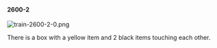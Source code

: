 #### 2600-2
![train-2600-2-0.png](https://github.com/lil-lab/nlvr/raw/master/nlvr/train/images/68/train-2600-2-0.png "train-2600-2-0.png")

There is a box with a yellow item and 2 black items touching each other.